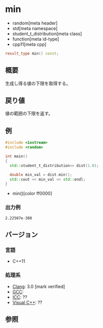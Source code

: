 # min
* random[meta header]
* std[meta namespace]
* student_t_distribution[meta class]
* function[meta id-type]
* cpp11[meta cpp]

```cpp
result_type min() const;
```

## 概要
生成し得る値の下限を取得する。


## 戻り値
値の範囲の下限を返す。


## 例
```cpp example
#include <iostream>
#include <random>

int main()
{
  std::student_t_distribution<> dist(1.0);

  double min_val = dist.min();
  std::cout << min_val << std::endl;
}
```
* min()[color ff0000]

### 出力例
```
2.22507e-308
```

## バージョン
### 言語
- C++11

### 処理系
- [Clang](/implementation.md#clang): 3.0 [mark verified]
- [GCC](/implementation.md#gcc): 
- [ICC](/implementation.md#icc): ??
- [Visual C++](/implementation.md#visual_cpp): ??


## 参照


